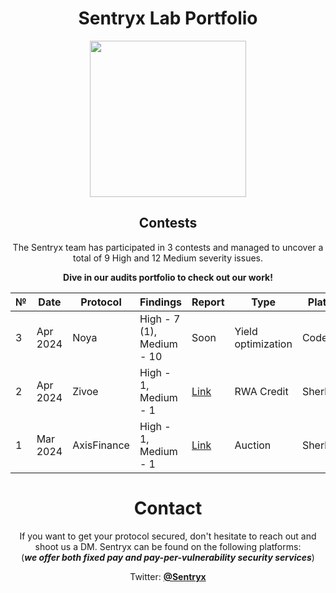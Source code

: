 <center>

# Sentryx Lab Portfolio

<img src="https://pbs.twimg.com/profile_banners/1775568945090646016/1712167433/1500x500" height="250">

## Contests

The Sentryx team has participated in 3 contests and managed to uncover a total of 9 High and 12 Medium severity issues.

**Dive in our audits portfolio to check out our work!**

| № | Date | Protocol |  Findings | Report | Type | Platform | Details |
|--------|----------|------|-------------|-----------|------|------|------|
|3|Apr 2024|Noya| High - 7 (1), Medium - 10 | Soon|Yield optimization|Code4rena| 4th place|
|2|Apr 2024|Zivoe| High - 1, Medium - 1| [Link](/contests/Zivoe-04-24.md)|RWA Credit|Sherlock|-|
|1|Mar 2024|AxisFinance| High - 1, Medium - 1| [Link](/contests/AxisFinance-03-24.md)|Auction|Sherlock|-|

# Contact

If you want to get your protocol secured, don't hesitate to reach out and shoot us a DM. Sentryx can be found on the
following platforms:\
(***we offer both fixed pay and pay-per-vulnerability security services***)

Twitter: [**@Sentryx**](https://x.com/sentryxsec)

</center>
